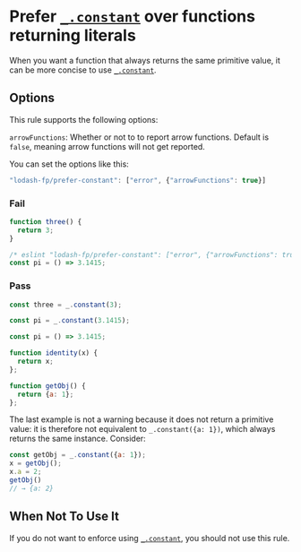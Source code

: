 # Prefer [`_.constant`] over functions returning literals

When you want a function that always returns the same primitive value, it can be more concise to use [`_.constant`].

## Options

This rule supports the following options:

`arrowFunctions`: Whether or not to to report arrow functions. Default is `false`, meaning arrow functions will not get reported.

You can set the options like this:

```js
"lodash-fp/prefer-constant": ["error", {"arrowFunctions": true}]
```

### Fail

```js
function three() {
  return 3;
}

/* eslint "lodash-fp/prefer-constant": ["error", {"arrowFunctions": true}] */
const pi = () => 3.1415;
```

### Pass

```js
const three = _.constant(3);

const pi = _.constant(3.1415);

const pi = () => 3.1415;

function identity(x) {
  return x;
};

function getObj() {
  return {a: 1};
};
```

The last example is not a warning because it does not return a primitive value: it is therefore not equivalent to `_.constant({a: 1})`, which always returns the same instance. Consider:
```js
const getObj = _.constant({a: 1});
x = getObj();
x.a = 2;
getObj()
// → {a: 2}
```

## When Not To Use It

If you do not want to enforce using [`_.constant`], you should not use this rule.

[`_.constant`]: https://lodash.com/docs#constant
